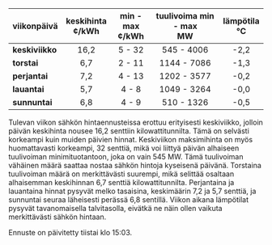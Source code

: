 | viikonpäivä  | keskihinta<br>¢/kWh | min - max<br>¢/kWh | tuulivoima min - max<br>MW | lämpötila<br>°C |
|:-------------|:----------------:|:----------------:|:-------------:|:-------------:|
| **keskiviikko** | 16,2 | 5 - 32 | 545 - 4006 | -2,2 |
| **torstai** | 6,7 | 2 - 11 | 1144 - 7086 | -1,3 |
| **perjantai** | 7,2 | 4 - 13 | 1202 - 3577 | -0,2 |
| **lauantai** | 5,7 | 4 - 8 | 1049 - 3264 | -0,0 |
| **sunnuntai** | 6,8 | 4 - 9 | 510 - 1326 | -0,5 |

Tulevan viikon sähkön hintaennusteissa erottuu erityisesti keskiviikko, jolloin päivän keskihinta nousee 16,2 senttiin kilowattitunnilta. Tämä on selvästi korkeampi kuin muiden päivien hinnat. Keskiviikon maksimihinta on myös huomattavasti korkeampi, 32 senttiä, mikä voi liittyä päivän alhaiseen tuulivoiman minimituotantoon, joka on vain 545 MW. Tämä tuulivoiman vähäinen määrä saattaa nostaa sähkön hintoja kyseisenä päivänä. Torstaina tuulivoiman määrä on merkittävästi suurempi, mikä selittää osaltaan alhaisemman keskihinnan 6,7 senttiä kilowattitunnilta. Perjantaina ja lauantaina hinnat pysyvät melko tasaisina, keskimäärin 7,2 ja 5,7 senttiä, ja sunnuntai seuraa läheisesti perässä 6,8 sentillä. Viikon aikana lämpötilat pysyvät tavanomaisella talvitasolla, eivätkä ne näin ollen vaikuta merkittävästi sähkön hintaan.

Ennuste on päivitetty tiistai klo 15:03.